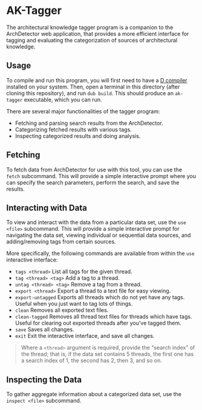 # AK-Tagger
The architectural knowledge tagger program is a companion to the ArchDetector web application, that provides a more efficient interface for tagging and evaluating the categorization of sources of architectural knowledge.

## Usage
To compile and run this program, you will first need to have a [D compiler](https://dlang.org/download.html) installed on your system. Then, open a terminal in this directory (after cloning this repository), and run `dub build`. This should produce an `ak-tagger` executable, which you can run.

There are several major functionalities of the tagger program:
- Fetching and parsing search results from the ArchDetector.
- Categorizing fetched results with various tags.
- Inspecting categorized results and doing analysis.

## Fetching
To fetch data from ArchDetector for use with this tool, you can use the `fetch` subcommand. This will provide a simple interactive prompt where you can specify the search parameters, perform the search, and save the results.

## Interacting with Data
To view and interact with the data from a particular data set, use the `use <file>` subcommand. This will provide a simple interactive prompt for navigating the data set, viewing individual or sequential data sources, and adding/removing tags from certain sources.

More specifically, the following commands are available from within the `use` interactive interface:

- `tags <thread>` List all tags for the given thread.
- `tag <thread> <tag>` Add a tag to a thread.
- `untag <thread> <tag>` Remove a tag from a thread.
- `export <thread>` Export a thread to a text file for easy viewing.
- `export-untagged` Exports all threads which do not yet have any tags. Useful when you just want to tag lots of things.
- `clean` Removes all exported text files.
- `clean-tagged` Removes all thread text files for threads which have tags. Useful for clearing out exported threads after you've tagged them.
- `save` Saves all changes.
- `exit` Exit the interactive interface, and save all changes.

> Where a `<thread>` argument is required, provide the "search index" of the thread; that is, if the data set contains 5 threads, the first one has a search index of 1, the second has 2, then 3, and so on.

## Inspecting the Data
To gather aggregate information about a categorized data set, use the `inspect <file>` subcommand.
